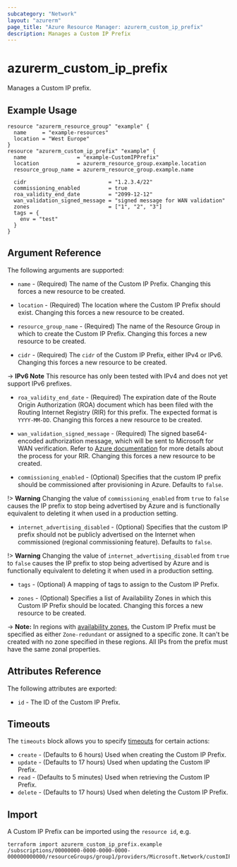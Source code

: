 ```yaml
---
subcategory: "Network"
layout: "azurerm"
page_title: "Azure Resource Manager: azurerm_custom_ip_prefix"
description: Manages a Custom IP Prefix
---
```


# azurerm_custom_ip_prefix

Manages a Custom IP prefix.

## Example Usage

```hcl
resource "azurerm_resource_group" "example" {
  name     = "example-resources"
  location = "West Europe"
}
resource "azurerm_custom_ip_prefix" "example" {
  name                = "example-CustomIPPrefix"
  location            = azurerm_resource_group.example.location
  resource_group_name = azurerm_resource_group.example.name

  cidr                          = "1.2.3.4/22"
  commissioning_enabled         = true
  roa_validity_end_date         = "2099-12-12"
  wan_validation_signed_message = "signed message for WAN validation"
  zones                         = ["1", "2", "3"]
  tags = {
    env = "test"
  }
}
```

## Argument Reference

The following arguments are supported:

* `name` - (Required) The name of the Custom IP Prefix. Changing this forces a new resource to be created.

* `location` - (Required) The location where the Custom IP Prefix should exist. Changing this forces a new resource to be created.

* `resource_group_name` - (Required) The name of the Resource Group in which to create the Custom IP Prefix. Changing this forces a new resource to be created.

* `cidr` - (Required) The `cidr` of the Custom IP Prefix, either IPv4 or IPv6. Changing this forces a new resource to be created.

-> **IPv6 Note** This resource has only been tested with IPv4 and does not yet support IPv6 prefixes.

* `roa_validity_end_date` - (Required) The expiration date of the Route Origin Authorization (ROA) document which has been filed with the Routing Internet Registry (RIR) for this prefix. The expected format is `YYYY-MM-DD`. Changing this forces a new resource to be created.

* `wan_validation_signed_message` - (Required) The signed base64-encoded authorization message, which will be sent to Microsoft for WAN verification. Refer to [Azure documentation](https://learn.microsoft.com/en-us/azure/virtual-network/ip-services/create-custom-ip-address-prefix-cli#certificate-readiness) for more details about the process for your RIR. Changing this forces a new resource to be created.

* `commissioning_enabled` - (Optional) Specifies that the custom IP prefix should be commissioned after provisioning in Azure. Defaults to `false`.

!> **Warning** Changing the value of `commissioning_enabled` from `true` to `false` causes the IP prefix to stop being advertised by Azure and is functionally equivalent to deleting it when used in a production setting.

* `internet_advertising_disabled` - (Optional) Specifies that the custom IP prefix should not be publicly advertised on the Internet when commissioned (regional commissioning feature). Defaults to `false`.

!> **Warning** Changing the value of `internet_advertising_disabled` from `true` to `false` causes the IP prefix to stop being advertised by Azure and is functionally equivalent to deleting it when used in a production setting.

* `tags` - (Optional) A mapping of tags to assign to the Custom IP Prefix.

* `zones` - (Optional) Specifies a list of Availability Zones in which this Custom IP Prefix should be located. Changing this forces a new resource to be created.

-> **Note:** In regions with [availability zones](https://docs.microsoft.com/en-us/azure/availability-zones/az-overview), the Custom IP Prefix must be specified as either `Zone-redundant` or assigned to a specific zone. It can't be created with no zone specified in these regions. All IPs from the prefix must have the same zonal properties.

## Attributes Reference

The following attributes are exported:

* `id` - The ID of the Custom IP Prefix.

## Timeouts

The `timeouts` block allows you to specify [timeouts](https://www.terraform.io/docs/configuration/resources.html#timeouts) for certain actions:

* `create` - (Defaults to 6 hours) Used when creating the Custom IP Prefix.
* `update` - (Defaults to 17 hours) Used when updating the Custom IP Prefix.
* `read` - (Defaults to 5 minutes) Used when retrieving the Custom IP Prefix.
* `delete` - (Defaults to 17 hours) Used when deleting the Custom IP Prefix.

## Import

A Custom IP Prefix can be imported using the `resource id`, e.g.

```shell
terraform import azurerm_custom_ip_prefix.example /subscriptions/00000000-0000-0000-0000-000000000000/resourceGroups/group1/providers/Microsoft.Network/customIPPrefixes/customIPPrefix1
```
